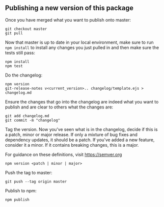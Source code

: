 ## Publishing a new version of this package

Once you have merged what you want to publish onto master:

```
git checkout master
git pull
```

Now that master is up to date in your local environment, make sure to run `npm install` to install any changes
you just pulled in and then make sure the tests still pass:

```
npm install
npm test
```

Do the changelog:

```
npm version
git-release-notes v<current_version>.. changelog/template.ejs > changelog.md
```

Ensure the changes that go into the changelog are indeed what you want to publish and are clear to others what the changes are:

```
git add changelog.md
git commit -m "changelog"
```

Tag the version. Now you've seen what is in the changelog, decide if this is a patch, minor or major release.
If only a mixture of bug fixes and dependency updates, it should be a patch.
If you've added a new feature, consider it a minor.
If it contains breaking changes, this is a major.

For guidance on these definitions, visit https://semver.org

```
npm version <patch | minor | major>
```

Push the tag to master:

```
git push --tag origin master
```

Publish to npm:

```
npm publish
```
